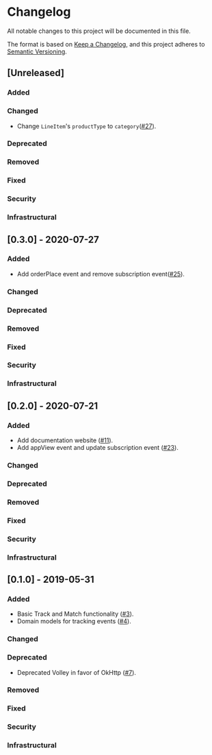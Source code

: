 # Changelog

All notable changes to this project will be documented in this file.

The format is based on [Keep a Changelog](https://keepachangelog.com/en/1.0.0/),
and this project adheres to [Semantic Versioning](https://semver.org/spec/v2.0.0.html).

## [Unreleased]
### Added

### Changed
- Change `LineItem`'s `productType` to `category`([#27](https://github.com/velocidi/velocidi-android-sdk/pull/27)).

### Deprecated

### Removed

### Fixed

### Security

### Infrastructural


## [0.3.0] - 2020-07-27
### Added
 - Add orderPlace event and remove subscription event([#25](https://github.com/velocidi/velocidi-android-sdk/pull/25)).

### Changed

### Deprecated

### Removed

### Fixed

### Security

### Infrastructural


## [0.2.0] - 2020-07-21
### Added
 - Add documentation website ([#11](https://github.com/velocidi/velocidi-android-sdk/pull/11)).
 - Add appView event and update subscription event ([#23](https://github.com/velocidi/velocidi-android-sdk/pull/23)).

### Changed

### Deprecated

### Removed

### Fixed

### Security

### Infrastructural

## [0.1.0] - 2019-05-31
### Added
 - Basic Track and Match functionality ([#3](https://github.com/velocidi/velocidi-android-sdk/pull/3)).
 - Domain models for tracking events ([#4](https://github.com/velocidi/velocidi-android-sdk/pull/4)).
 
### Changed

### Deprecated
- Deprecated Volley in favor of OkHttp ([#7](https://github.com/velocidi/velocidi-android-sdk/pull/7)).

### Removed

### Fixed

### Security

### Infrastructural
